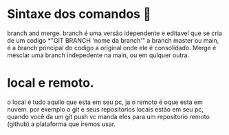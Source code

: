 # Sintaxe dos comandos :bookmark_tabs:
branch and merge.
branch é uma versão idependente e editavel que se cria de um codigo *"GIT BRANCH 'nome da branch'"
a branch master ou main, é a branch principal do codigo a original onde ele é consolidado.
Merge é mesclar uma branch indepedente na main, ou em qulquer outra.
# local e remoto.
o local é tudo aquilo que esta em seu pc, ja o remoto é oque esta em nuvem. por exemplo
o git e seus repositorios locais estão em seu pc, quando você da um git push vc manda eles para um repositorio remoto (github) a plataforma que iremos usar.
